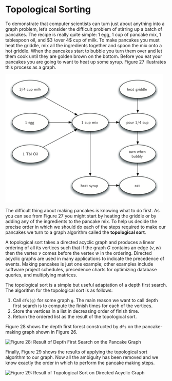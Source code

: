Topological Sorting
===================

To demonstrate that computer scientists can turn just about anything
into a graph problem, let’s consider the difficult problem of stirring
up a batch of pancakes. The recipe is really quite simple: 1 egg, 1 cup
of pancake mix, 1 tablespoon oil, and $3 \over 4$ cup of milk. To make
pancakes you must heat the griddle, mix all the ingredients together and
spoon the mix onto a hot griddle. When the pancakes start to bubble you
turn them over and let them cook until they are golden brown on the
bottom. Before you eat your pancakes you are going to want to heat up
some syrup. Figure 27 illustrates this process as
a graph.

![Figure 27: The Steps for Making Pancakes](figures/pancakes.png)

The difficult thing about making pancakes is knowing what to do first.
As you can see from Figure 27 you might start by
heating the griddle or by adding any of the ingredients to the pancake
mix. To help us decide the precise order in which we should do each of
the steps required to make our pancakes we turn to a graph algorithm
called the **topological sort**.

A topological sort takes a directed acyclic graph and produces a linear
ordering of all its vertices such that if the graph $G$ contains an edge
$(v,w)$ then the vertex $v$ comes before the vertex $w$ in the ordering.
Directed acyclic graphs are used in many applications to indicate the
precedence of events. Making pancakes is just one example; other
examples include software project schedules, precedence charts for
optimizing database queries, and multiplying matrices.

The topological sort is a simple but useful adaptation of a depth first
search. The algorithm for the topological sort is as follows:

1.  Call `dfs(g)` for some graph `g`. The main reason we want to call
    depth first search is to compute the finish times for each of
    the vertices.
2.  Store the vertices in a list in decreasing order of finish time.
3.  Return the ordered list as the result of the topological sort.

Figure 28 shows the depth first forest
constructed by `dfs` on the pancake-making graph shown in
Figure 26.

![Figure 28: Result of Depth First Search on the Pancake
Graph](figures/pancakesDFS.png)

Finally, Figure 29 shows the results of applying
the topological sort algorithm to our graph. Now all the ambiguity has
been removed and we know exactly the order in which to perform the
pancake making steps.

![Figure 29: Result of Topological Sort on Directed Acyclic
Graph](figures/pancakesTS.png)
